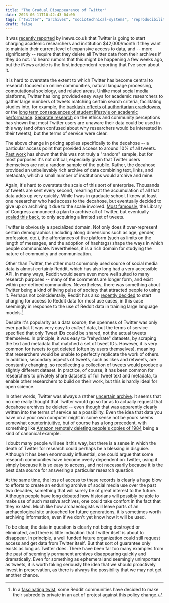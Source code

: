 ```yaml
---
title: "The Gradual Disappearance of Twitter"
date: 2023-06-11T10:42:43-04:00
tags: ["twitter", "archives", "sociotechnical-systems", "reproducibility", "change", "instability"]
draft: false
---
```


It was [recently reported](https://inews.co.uk/news/twitter-researchers-delete-data-unless-pay-2364535) by inews.co.uk that Twitter is going to start charging academic researchers and institution $42,000/month if they want to maintain their current level of expansive access to data, and -- more significantly -- require that they delete all Twitter data from their archives if they do not. I'd heard rumors that this might be happening a few weeks ago, but the iNews article is the first independent reporting that I've seen about it.

It is hard to overstate the extent to which Twitter has become central to research focused on online communities, natural language processing, computational sociology, and related areas. Unlike most social media platforms, Twitter has long provided easy ways for academic researchers to gather large numbers of tweets matching certain search criteria, facilitating studies into, for example, the [backlash effects of authoritarian crackdowns](http://jenpan.com/jen_pan/kol.pdf), or the [long term consequences of student lifestyle on academic performance](https://ojs.aaai.org/index.php/ICWSM/article/view/15012). [Separate research](https://uknowledge.uky.edu/slis_facpub/38/) on the ethics and community perceptions has shown that most Twitter users are unaware their data could be used in this way (and often confused about why researchers would be interested in their tweets), but the terms of service were clear.

The above change in pricing applies specifically to the decahose -- a particular access point that provided access to around 10% of all tweets. [Past work](https://epjdatascience.springeropen.com/articles/10.1140/epjds/s13688-018-0178-0) has shown that this was not truly a "random" sample, but for most purposes it's not critical, especially given that Twitter users themselves are not a random sample of the public. Rather, the decahose provided an unbelievably rich archive of data combining text, links, and metadata, which a small number of institutions would archive and mine.

Again, it's hard to overstate the scale of this sort of enterprise. Thousands of tweets are sent every second, meaning that the accumulation of all that data adds up very quickly. While I was in graduate school, I knew at least one researcher who had access to the decahose, but eventually decided to give up on archiving it due to the scale involved. [Most famously](https://blogs.loc.gov/loc/2010/04/how-tweet-it-is-library-acquires-entire-twitter-archive/), the Library of Congress announced a plan to archive all of Twitter, but eventually [scaled this back](https://blogs.loc.gov/loc/2017/12/update-on-the-twitter-archive-at-the-library-of-congress-2/), to only acquiring a limited set of tweets.

Twitter is obviously a specialized domain. Not only does it over-represent certain demographics (including along dimensions such as age, gender, profession, etc.), the affordances of the platform (such as limits on the length of messages, and the adoption of hashtags) shape the ways in which people communicate. Nevertheless, it is a rich domain for studying the nature of community and communication.

Other than Twitter, the other most commonly used source of social media data is almost certainly Reddit, which has also long had a very accessible API. In many ways, Reddit would seem even more well suited to many research purposes -- many of the comments are longer form, and exist within pre-defined communities. Nevertheless, there was something about Twitter being a kind of living pulse of society that attracted people to using it. Perhaps not coincidentally, Reddit has also [recently decided](https://techcrunch.com/2023/04/18/reddit-will-begin-charging-for-access-to-its-api/) to start charging for access to Reddit data for most use cases, in this case seemingly in response to the use of Reddit data in training large language models.[^1]

Despite it's popularity as a data source, the openness of Twitter was only ever partial. It was very easy to *collect* data, but the terms of service specified that only Tweet IDs could be shared, not the actual tweets themselves. In principle, it was easy to "rehydrate" datasets, by scraping the text and metadata that matched a set of tweet IDs. However, it is very common for tweets to get deleted (often by users themselves), meaning that researchers would be unable to perfectly replicate the work of others. In addition, secondary aspects of tweets, such as likes and retweets, are constantly changing, so recollecting a collection of tweets would produce a slightly different dataset. In practice, of course, it has been common for researchers to privately share datasets of full tweet text and metadata, to enable other researchers to build on their work, but this is hardly ideal for open science.

In other words, Twitter was always a rather [uncertain archive](https://mitpress.mit.edu/9780262539883/uncertain-archives/). It seems that no one really thought that Twitter would go so far as to actually request that decahose archives be deleted -- even though that was apparently clearly written into the terms of service as a possibility. Even the idea that data you have on a your own computer might in some sense not be yours seems somewhat counterintuitive, but of course has a long precedent, with something like [Amazon remotely deleting people's copies of 1984](https://www.nytimes.com/2009/07/18/technology/companies/18amazon.html) being a kind of canonical example.

I doubt many people will see it this way, but there is a sense in which the death of Twitter for research could perhaps be a blessing in disguise. Although it has been enormously influential, one could argue that some research communities have become overly dependent on Twitter, using it simply because it is so easy to access, and not necessarily because it is the best data source for answering a particular research question.

At the same time, the loss of access to these records is clearly a huge blow to efforts to create an enduring archive of social media use over the past two decades, something that will surely be of great interest to the future. Although people have long debated how historians will possibly be able to make use of such massive archives, one could take comfort in the fact that they existed. Much like how archaeologists will leave parts of an archaeological site untouched for future generations, it is sometimes worth archiving information, even if we don't yet know how it will be used.

To be clear, the data in question is clearly not being destroyed or eliminated, and there is little indication that Twitter itself is about to disappear. In principle, a well funded future organization could still request access and get data from Twitter itself. But that sort of guarantee only exists as long as Twitter does. There have been far too many examples from the past of seemingly permanent archives disappearing quickly and dramatically. Even for something as ephemeral and seemingly unimportant as tweets, it is worth taking seriously the idea that we should proactively invest in preservation, as there is always the possibility that we may not get another chance. 

[^1]: In a [fascinating twist](https://www.theguardian.com/technology/2023/jun/11/reddit-communities-to-go-dark-in-protest-over-third-party-app-charges), some Reddit communities have decided to make their subreddits private in an act of protest against this policy change.
